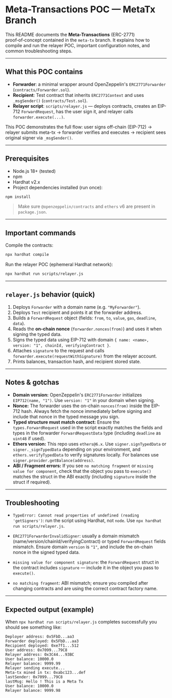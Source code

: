 # Meta-Transactions POC — MetaTx Branch

This README documents the **Meta-Transactions** (ERC-2771) proof‑of‑concept contained in the `meta-tx` branch. It explains how to compile and run the relayer POC, important configuration notes, and common troubleshooting steps.

---

## What this POC contains

- **Forwarder**: a minimal wrapper around OpenZeppelin's `ERC2771Forwarder` (`contracts/Forwarder.sol`).
- **Recipient**: Test contract that inherits `ERC2771Context` and uses `_msgSender()` (`contracts/Test.sol`).
- **Relayer script**: `scripts/relayer.js` — deploys contracts, creates an EIP-712 `ForwardRequest`, has the user sign it, and relayer calls `forwarder.execute(...)`.

This POC demonstrates the full flow: user signs off-chain (EIP-712) → relayer submits meta-tx → forwarder verifies and executes → recipient sees original signer via `_msgSender()`.

---

## Prerequisites

- Node.js 18+ (tested)
- npm
- Hardhat v2.x
- Project dependencies installed (run once):

```bash
npm install
```

> Make sure `@openzeppelin/contracts` and `ethers` v6 are present in `package.json`.

---

## Important commands

Compile the contracts:

```bash
npx hardhat compile
```

Run the relayer POC (ephemeral Hardhat network):

```bash
npx hardhat run scripts/relayer.js
```

---

## `relayer.js` behavior (quick)

1. Deploys `Forwarder` with a domain name (e.g. `"MyForwarder"`).
2. Deploys `Test` recipient and points it at the forwarder address.
3. Builds a `ForwardRequest` object (fields: `from`, `to`, `value`, `gas`, `deadline`, `data`).
4. Reads the **on-chain nonce** (`forwarder.nonces(from)`) and uses it when signing the typed data.
5. Signs the typed data using EIP-712 with domain `{ name: <name>, version: "1", chainId, verifyingContract }`.
6. Attaches `signature` to the request and calls `forwarder.execute(requestWithSignature)` from the relayer account.
7. Prints balances, transaction hash, and recipient stored state.

---

## Notes & gotchas

- **Domain version:** OpenZeppelin's `ERC2771Forwarder` initializes `EIP712(name, "1")`. Use `version: "1"` in your domain when signing.
- **Nonce:** The forwarder uses the on-chain `nonces(from)` inside the EIP-712 hash. Always fetch the nonce immediately before signing and include that nonce in the typed message you sign.
- **Typed structure must match contract:** Ensure the `types.ForwardRequest` used in the script exactly matches the fields and types in the forwarder `ForwardRequestData` type (including `deadline` as `uint48` if used).
- **Ethers version:** This repo uses `ethers@6.x`. Use `signer.signTypedData` or `signer._signTypedData` depending on your environment, and `ethers.verifyTypedData` to verify signatures locally. For balances use `signer.provider.getBalance(address)`.
- **ABI / Fragment errors:** If you see `no matching fragment` or `missing value for component`, check that the object you pass to `execute()` matches the struct in the ABI exactly (including `signature` inside the struct if required).

---

## Troubleshooting

- `TypeError: Cannot read properties of undefined (reading 'getSigners')`: run the script using Hardhat, not `node`. Use `npx hardhat run scripts/relayer.js`.

- `ERC2771ForwarderInvalidSigner`: usually a domain mismatch (name/version/chainId/verifyingContract) or typed `ForwardRequest` fields mismatch. Ensure domain `version` is `"1"`, and include the on-chain nonce in the signed typed data.

- `missing value for component signature`: the `ForwardRequest` struct in the contract includes `signature` — include it in the object you pass to `execute()`.

- `no matching fragment`: ABI mismatch; ensure you compiled after changing contracts and are using the correct contract factory name.

---

## Expected output (example)

When `npx hardhat run scripts/relayer.js` completes successfully you should see something like:

```
Deployer address: 0x5FbD...aa3
Forwarder deployed: 0x5FbD...aa3
Recipient deployed: 0xe7f1...512
User address: 0x7099...79C8
Relayer address: 0x3C44...93BC
User balance: 10000.0
Relayer balance: 9999.99
Relayer sending execute...
Meta-tx mined in tx: 0xabc123...def
lastSender: 0x7099...79C8
lastMsg: Hello ! This is a Meta Tx
User balance: 10000.0
Relayer balance: 9999.98
```
